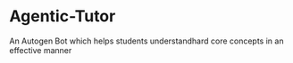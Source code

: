 # Agentic-Tutor
An Autogen Bot which helps students understandhard core concepts in an effective manner
